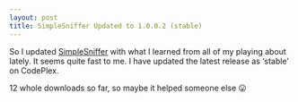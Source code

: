 ```yaml
---
layout: post
title: SimpleSniffer Updated to 1.0.0.2 (stable)
---
```


So I updated [SimpleSniffer](http://simplesniffer.codeplex.com/) with what I learned from all of my playing about lately. It seems quite fast to me. I have updated the latest release as ‘stable’ on CodePlex.

12 whole downloads so far, so maybe it helped someone else 😛